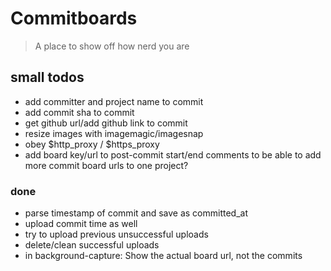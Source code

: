 # Commitboards

> A place to show off how nerd you are

## small todos

- add committer and project name to commit
- add commit sha to commit
- get github url/add github link to commit
- resize images with imagemagic/imagesnap
- obey $http_proxy / $https_proxy
- add board key/url to post-commit start/end comments to be able to add more commit board urls to one project?

### done

- parse timestamp of commit and save as committed_at
- upload commit time as well
- try to upload previous unsuccessful uploads
- delete/clean successful uploads
- in background-capture: Show the actual board url, not the commits
